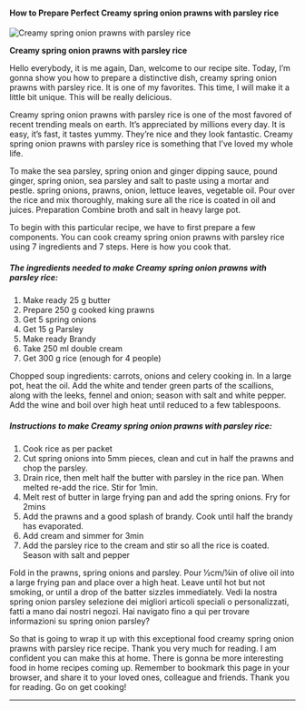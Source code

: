             

#### How to Prepare Perfect Creamy spring onion prawns with parsley rice

![Creamy spring onion prawns with parsley rice](https://img-global.cpcdn.com/recipes/a5dbfbce0c45fa10/751x532cq70/creamy-spring-onion-prawns-with-parsley-rice-recipe-main-photo.jpg)

**Creamy spring onion prawns with parsley rice**

Hello everybody, it is me again, Dan, welcome to our recipe site. Today, I’m gonna show you how to prepare a distinctive dish, creamy spring onion prawns with parsley rice. It is one of my favorites. This time, I will make it a little bit unique. This will be really delicious.

Creamy spring onion prawns with parsley rice is one of the most favored of recent trending meals on earth. It’s appreciated by millions every day. It is easy, it’s fast, it tastes yummy. They’re nice and they look fantastic. Creamy spring onion prawns with parsley rice is something that I’ve loved my whole life.

To make the sea parsley, spring onion and ginger dipping sauce, pound ginger, spring onion, sea parsley and salt to paste using a mortar and pestle. spring onions, prawns, onion, lettuce leaves, vegetable oil. Pour over the rice and mix thoroughly, making sure all the rice is coated in oil and juices. Preparation Combine broth and salt in heavy large pot.

To begin with this particular recipe, we have to first prepare a few components. You can cook creamy spring onion prawns with parsley rice using 7 ingredients and 7 steps. Here is how you cook that.

##### The ingredients needed to make Creamy spring onion prawns with parsley rice:

1.  Make ready 25 g butter
2.  Prepare 250 g cooked king prawns
3.  Get 5 spring onions
4.  Get 15 g Parsley
5.  Make ready Brandy
6.  Take 250 ml double cream
7.  Get 300 g rice (enough for 4 people)

Chopped soup ingredients: carrots, onions and celery cooking in. In a large pot, heat the oil. Add the white and tender green parts of the scallions, along with the leeks, fennel and onion; season with salt and white pepper. Add the wine and boil over high heat until reduced to a few tablespoons.

##### Instructions to make Creamy spring onion prawns with parsley rice:

1.  Cook rice as per packet
2.  Cut spring onions into 5mm pieces, clean and cut in half the prawns and chop the parsley.
3.  Drain rice, then melt half the butter with parsley in the rice pan. When melted re-add the rice. Stir for 1min.
4.  Melt rest of butter in large frying pan and add the spring onions. Fry for 2mins
5.  Add the prawns and a good splash of brandy. Cook until half the brandy has evaporated.
6.  Add cream and simmer for 3min
7.  Add the parsley rice to the cream and stir so all the rice is coated. Season with salt and pepper

Fold in the prawns, spring onions and parsley. Pour ½cm/¼in of olive oil into a large frying pan and place over a high heat. Leave until hot but not smoking, or until a drop of the batter sizzles immediately. Vedi la nostra spring onion parsley selezione dei migliori articoli speciali o personalizzati, fatti a mano dai nostri negozi. Hai navigato fino a qui per trovare informazioni su spring onion parsley?

So that is going to wrap it up with this exceptional food creamy spring onion prawns with parsley rice recipe. Thank you very much for reading. I am confident you can make this at home. There is gonna be more interesting food in home recipes coming up. Remember to bookmark this page in your browser, and share it to your loved ones, colleague and friends. Thank you for reading. Go on get cooking!

* * *